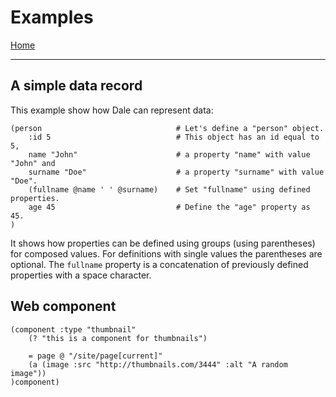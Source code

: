 # Examples

[Home](../README.md)

---

## A simple data record

This example show how Dale can represent data:

```
(person                              # Let's define a "person" object.
    :id 5                            # This object has an id equal to 5,
    name "John"                      # a property "name" with value "John" and
    surname "Doe"                    # a property "surname" with value "Doe".
    (fullname @name ' ' @surname)    # Set "fullname" using defined properties.
    age 45                           # Define the "age" property as 45.
)

```

It shows how properties can be defined using groups (using parentheses) for composed values. For definitions with single values the parentheses are optional. The `fullname` property is a concatenation of previously defined properties with a space character.


## Web component

```
(component :type "thumbnail"
    (? "this is a component for thumbnails")

    = page @ "/site/page[current]"
    (a (image :src "http://thumbnails.com/3444" :alt "A random image"))
)component)
```







